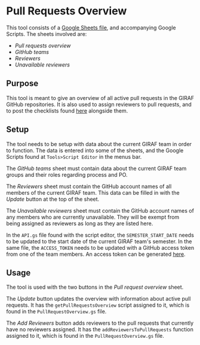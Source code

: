 # Pull Requests Overview

This tool consists of a [Google Sheets file](https://docs.google.com/spreadsheets/d/1-sXJVpQ2t_tSH6aG8B6KGxP1lkA2jufn4xXiq2vq_og/edit?usp=sharing),
and accompanying Google Scripts. The sheets involved are:

- _Pull requests overview_
- _GitHub teams_
- _Reviewers_
- _Unavailable reviewers_

## Purpose

This tool is meant to give an overview of all active pull requests in the GIRAF
GitHub repositories.
It is also used to assign reviewers to pull requests, and to post the checklists
found [here](../../../Review_Checklists/2020E/index.md) alongside them.

## Setup

The tool needs to be setup with data about the current GIRAF team in order to function.
The data is entered into some of the sheets, and the Google Scripts found at
`Tools>Script Editor` in the menus bar.

The _GitHub teams_ sheet must contain data about the current GIRAF team groups
and their roles regarding process and PO.

The _Reviewers_ sheet must contain the GitHub account names of all members of the current GIRAF team.
This data can be filled in with the _Update_ button at the top of the sheet.

The _Unavailable reviewers_ sheet must contain the GitHub account names of any members
who are currently unavailable. They will be exempt from being assigned as reviewers
as long as they are listed here.

In the `API.gs` file found with the script editor, the `SEMESTER_START_DATE` needs
to be updated to the start date of the current GIRAF team's semester. In the same
file, the `ACCESS_TOKEN` needs to be updated with a GitHub access token from one
of the team members. An access token can be generated [here](https://github.com/settings/tokens).

## Usage

The tool is used with the two buttons in the _Pull request overview_ sheet.

The _Update_ button updates the overview with information about active pull requests. 
It has the `getPullRequestsOverview` script assigned to it, which is found in the
`PullRequestOverview.gs` file.

The _Add Reviewers_ button adds reviewers to the pull requests that currently have
no reviewers assigned. It has the `addReviewersToPullRequests` function assigned
to it, which is found in the `PullRequestOverview.gs` file.